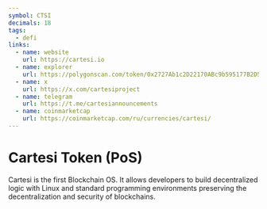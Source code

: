 ```yaml
---
symbol: CTSI
decimals: 18
tags:
  - defi
links:
  - name: website
    url: https://cartesi.io
  - name: explorer
    url: https://polygonscan.com/token/0x2727Ab1c2D22170ABc9b595177B2D5C6E1Ab7B7B
  - name: x
    url: https://x.com/cartesiproject
  - name: telegram
    url: https://t.me/cartesiannouncements
  - name: coinmarketcap
    url: https://coinmarketcap.com/ru/currencies/cartesi/
---
```


# Cartesi Token (PoS)

Cartesi is the first Blockchain OS. It allows developers to build decentralized logic with Linux and standard programming environments preserving the decentralization and security of blockchains.
